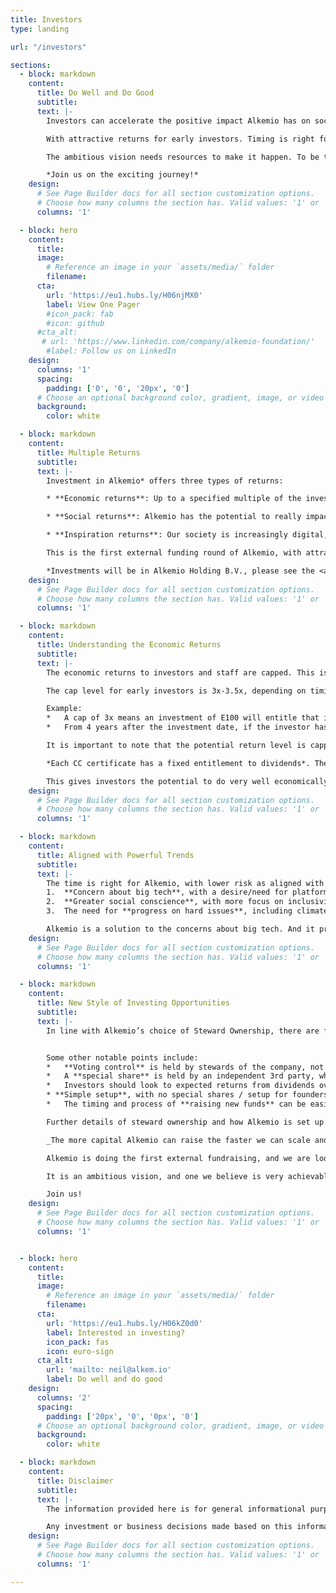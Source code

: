 ```yaml
---
title: Investors
type: landing

url: "/investors"

sections:
  - block: markdown
    content:
      title: Do Well and Do Good
      subtitle: 
      text: |-
        Investors can accelerate the positive impact Alkemio has on society. 

        With attractive returns for early investors. Timing is right for Alkemio, with lower risk as aligned with powerful trends in society.  

        The ambitious vision needs resources to make it happen. To be the successful and game-changing platform for solving challenges in society. 

        *Join us on the exciting journey!*
    design:
      # See Page Builder docs for all section customization options.
      # Choose how many columns the section has. Valid values: '1' or '2'.
      columns: '1'

  - block: hero
    content:
      title:
      image:
        # Reference an image in your `assets/media/` folder
        filename:
      cta:
        url: 'https://eu1.hubs.ly/H06njMX0'
        label: View One Pager
        #icon_pack: fab
        #icon: github
      #cta_alt:
       # url: 'https://www.linkedin.com/company/alkemio-foundation/'
        #label: Follow us on LinkedIn
    design:
      columns: '1'
      spacing:
        padding: ['0', '0', '20px', '0']
      # Choose an optional background color, gradient, image, or video
      background:
        color: white

  - block: markdown
    content:
      title: Multiple Returns
      subtitle: 
      text: |-
        Investment in Alkemio* offers three types of returns: 

        * **Economic returns**: Up to a specified multiple of the invested amount. For early investors that multiple is 3.5x or 3x. 

        * **Social returns**: Alkemio has the potential to really impact our society on a massive scale. It is hard to overstate the potential: much more effective progress on key challenges, collaboration on digital platforms that put societal values first, avoiding duplication of efforts, more inclusivity and engagement across society. 

        * **Inspiration returns**: Our society is increasingly digital, and the digital platforms are dominated by parties whose interests do not align with society’s interests. This status quo is not a given, and Alkemio is aiming to inspire many more people and organizations to move towards a future where digitalization works for society!

        This is the first external funding round of Alkemio, with attractive returns for the early investors who help Alkemio to scale and accelerate the impact.

        *Investments will be in Alkemio Holding B.V., please see the <a href="https://alkemio.org/structure/">Structure page</a> for further details.
    design:
      # See Page Builder docs for all section customization options.
      # Choose how many columns the section has. Valid values: '1' or '2'.
      columns: '1'

  - block: markdown
    content:
      title: Understanding the Economic Returns
      subtitle: 
      text: |-
        The economic returns to investors and staff are capped. This is a core feature of Steward Ownership, to ensure all parties are aligned with the purpose of benefitting society. Excess profits will be used/donated in line with the purpose. For full details of how Alkemio has implemented Steward Ownership legally, please visit our <a href="https://alkemio.org/structure/">Alkemio Group structure</a> overview.

        The cap level for early investors is 3x-3.5x, depending on timing of investment. The full mechanism is described in schedule C of the <a href="./documents/alkemio_holding_shareholders_agreement_v1.1.pdf">Alkemio Holding Shareholders Agreement</a> - with a worked example provided here.

        Example: 
        *	A cap of 3x means an investment of E100 will entitle that investor to dividends of up to E300
        *	From 4 years after the investment date, if the investor has not yet received the full E300, the balance (E300 minus cumulative dividends received) will start to accrue at a certain annual rate to be determined. If the balance is E200 after 4 years and the annual rate is 5% the amount of future dividends the investor is entitled to will increase to E210 after 5 years. So the effective cap on total cumulative dividends would have increased to E310, or 3.1x.

        It is important to note that the potential return level is capped  *at the time of the investment*. This is different for example than when buying shares in a startup - there the maximum potential return is unknown: it depends on how the startup does. 

        *Each CC certificate has a fixed entitlement to dividends*. The capped return is determined by the number of certificates received. So if an investor puts in EUR100,000 at a multiple of 3x, and each certificate has a dividend entitlement of EUR1,000 then the investor receives in total 300 certificates (100,000*3 / 1000). 

        This gives investors the potential to do very well economically while they are also enjoying huge social and inspiration returns.
    design:
      # See Page Builder docs for all section customization options.
      # Choose how many columns the section has. Valid values: '1' or '2'.
      columns: '1'

  - block: markdown
    content:
      title: Aligned with Powerful Trends
      subtitle: 
      text: |-
        The time is right for Alkemio, with lower risk as aligned with major trends in society:
        1.	**Concern about big tech**, with a desire/need for platforms with public values first
        2.	**Greater social conscience**, with more focus on inclusivity, sustainability, and a better society for all
        3.	The need for **progress on hard issues**, including climate change, AI, food and energy security

        Alkemio is a solution to the concerns about big tech. And it provides the platform for making impact by those concerned with improving society and achieving progress on hard issues.  
    design:
      # See Page Builder docs for all section customization options.
      # Choose how many columns the section has. Valid values: '1' or '2'.
      columns: '1'

  - block: markdown
    content:
      title: New Style of Investing Opportunities
      subtitle: 
      text: |-
        In line with Alkemio’s choice of Steward Ownership, there are features of this investment opportunity that differ from those of a typical venture capital backed startup. The capped economic returns, strong social returns and purpose to benefit society have already been mentioned above. 


        Some other notable points include:
        *	**Voting control** is held by stewards of the company, not by investors, to ensure decisions are made in line with achieving the long-term purpose 
        *	A **special share** is held by an independent 3rd party, whose consent is needed for certain key matters related to achieving the purpose. These include a change of the purpose, a sale of the company, etc.
        *	Investors should look to expected returns from dividends over the medium-long term, instead of from a company sale. The company is set up to **remain independent**, to build a very successful long-term business focused on the purpose.
        * **Simple setup**, with no special shares / setup for founders.
        *	The timing and process of **raising new funds** can be easier and quicker than for typical VC funded startups. The capped returns and control by stewards mean there is no cap table or voting rights to protect, or valuation to spend lengthy discussions on. 

        Further details of steward ownership and how Alkemio is set up can be found on the <a href="https://alkemio.org/structure/">group structure overview</a>.

        _The more capital Alkemio can raise the faster we can scale and make impact_. 

        Alkemio is doing the first external fundraising, and we are looking to build a wider community of backers (people and organizations) who share the vision. 

        It is an ambitious vision, and one we believe is very achievable and worthwhile. Join us on this exciting journey to make a real difference in society! Do well and do good.

        Join us!
    design:
      # See Page Builder docs for all section customization options.
      # Choose how many columns the section has. Valid values: '1' or '2'.
      columns: '1'


  - block: hero
    content:
      title:
      image:
        # Reference an image in your `assets/media/` folder
        filename:
      cta:
        url: 'https://eu1.hubs.ly/H06kZ0d0'
        label: Interested in investing?
        icon_pack: fas
        icon: euro-sign
      cta_alt:
        url: 'mailto: neil@alkem.io'
        label: Do well and do good
    design:
      columns: '2'
      spacing:
        padding: ['20px', '0', '0px', '0']
      # Choose an optional background color, gradient, image, or video
      background:
        color: white

  - block: markdown
    content:
      title: Disclaimer
      subtitle: 
      text: |-
        The information provided here is for general informational purposes only and should not be considered as investment or business advice. 

        Any investment or business decisions made based on this information are at your own risk.
    design:
      # See Page Builder docs for all section customization options.
      # Choose how many columns the section has. Valid values: '1' or '2'.
      columns: '1'

---
```

